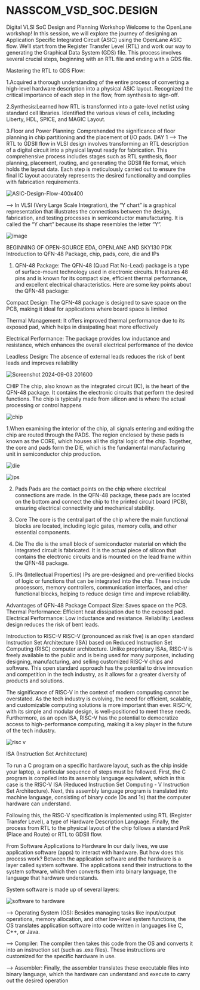 # NASSCOM_VSD_SOC.DESIGN
  Digital VLSI SoC Design and Planning Workshop
        Welcome to the OpenLane workshop! In this session, we will explore the journey of designing an Application Specific Integrated Circuit (ASIC) using the OpenLane ASIC flow. We’ll start from the Register Transfer Level (RTL) and work our way to generating the Graphical Data System (GDS) file. This process involves several crucial steps, beginning with an RTL file and ending with a GDS file.

 Mastering the RTL to GDS Flow:
 
 1.Acquired a thorough understanding of the entire process of converting a high-level hardware description into a physical ASIC layout. Recognized the critical importance of each step in the flow, from synthesis 
   to sign-off.
   
 2.Synthesis:Learned how RTL is transformed into a gate-level netlist using standard cell libraries. Identified the various views of cells, including Liberty, HDL, SPICE, and MAGIC Layout.
 
 3.Floor and Power Planning: Comprehended the significance of floor planning in chip partitioning and the placement of I/O pads.
 DAY 1
--> The RTL to GDSII flow in VLSI design involves transforming an RTL description of a digital circuit into a physical layout ready for fabrication. This comprehensive process includes stages such as RTL synthesis, floor planning, placement, routing, and generating the GDSII file format, which holds the layout data. Each step is meticulously carried out to ensure the final IC layout accurately represents the desired functionality and complies with fabrication requirements.
 
 ![ASIC-Design-Flow-400x400](https://github.com/user-attachments/assets/6a83406d-c216-48f7-aa6c-29cebd9a7952)
 
--> In VLSI (Very Large Scale Integration), the “Y chart” is a graphical representation that illustrates the connections between the design, fabrication, and testing processes in semiconductor manufacturing. It is called the “Y chart” because its shape resembles the letter “Y”.

![image](https://github.com/user-attachments/assets/6a5e25aa-bb67-494d-b983-addcdbce8f02)

BEGINNING OF OPEN-SOURCE EDA, OPENLANE AND SKY130 PDK
Introduction to QFN-48 Package, chip, pads, core, die and IPs
1. QFN-48 Package:
   The QFN-48 (Quad Flat No-Lead) package is a type of surface-mount technology used in electronic circuits. It features 48 pins and is known for its compact size, efficient thermal performance, and excellent electrical characteristics. Here are some key points about the QFN-48 package:
   
Compact Design: The QFN-48 package is designed to save space on the PCB, making it ideal for applications where board space is limited

Thermal Management: It offers improved thermal performance due to its exposed pad, which helps in dissipating heat more effectively

Electrical Performance: The package provides low inductance and resistance, which enhances the overall electrical performance of the device

Leadless Design: The absence of external leads reduces the risk of bent leads and improves reliability

![Screenshot 2024-09-03 201600](https://github.com/user-attachments/assets/8d31ea76-98ec-430b-814c-a4883df74149)

CHIP 
The chip, also known as the integrated circuit (IC), is the heart of the QFN-48 package. It contains the electronic circuits that perform the desired functions. The chip is typically made from silicon and is where the actual processing or control happens

![chip](https://github.com/user-attachments/assets/9a9334bf-830c-4685-96ef-ca2dacc56c22)

1.When examining the interior of the chip, all signals entering and exiting the chip are routed through the PADS. The region enclosed by these pads is known as the CORE, which houses all the digital logic of the chip. Together, the core and pads form the DIE, which is the fundamental manufacturing unit in semiconductor chip production.

![die](https://github.com/user-attachments/assets/85e1091a-fe22-4c75-acd6-323d74e9fe6c)


![ips](https://github.com/user-attachments/assets/60fb3f2d-a412-4191-81a4-dd960d94fd0b)


2. Pads Pads are the contact points on the chip where electrical connections are made. In the QFN-48 package, these pads are located on the bottom and connect the chip to the printed circuit board (PCB), ensuring electrical connectivity and mechanical stability.

3. Core The core is the central part of the chip where the main functional blocks are located, including logic gates, memory cells, and other essential components.

4. Die The die is the small block of semiconductor material on which the integrated circuit is fabricated. It is the actual piece of silicon that contains the electronic circuits and is mounted on the lead frame within the QFN-48 package.

5. IPs (Intellectual Properties) IPs are pre-designed and pre-verified blocks of logic or functions that can be integrated into the chip. These include processors, memory controllers, communication interfaces, and other functional blocks, helping to reduce design time and improve reliability.

Advantages of QFN-48 Package
Compact Size: Saves space on the PCB.
Thermal Performance: Efficient heat dissipation due to the exposed pad.
Electrical Performance: Low inductance and resistance.
Reliability: Leadless design reduces the risk of bent leads.

Introduction to RISC-V 
RISC-V (pronounced as risk five) is an open standard Instruction Set Architecture (ISA) based on Reduced Instruction Set Computing (RISC) computer architecture. Unlike proprietary ISAs, RISC-V is freely available to the public and is being used for many purposes, including designing, manufacturing, and selling customized RISC-V chips and software. This open standard approach has the potential to drive innovation and competition in the tech industry, as it allows for a greater diversity of products and solutions.

The significance of RISC-V in the context of modern computing cannot be overstated. As the tech industry is evolving, the need for efficient, scalable, and customizable computing solutions is more important than ever. RISC-V, with its simple and modular design, is well-positioned to meet these needs. Furthermore, as an open ISA, RISC-V has the potential to democratize access to high-performance computing, making it a key player in the future of the tech industry.

![risc v](https://github.com/user-attachments/assets/4b93efcf-210a-4ba4-a0cd-e10e830d4f86)


ISA (Instruction Set Architecture)

To run a C program on a specific hardware layout, such as the chip inside your laptop, a particular sequence of steps must be followed. First, the C program is compiled into its assembly language equivalent, which in this case is the RISC-V ISA (Reduced Instruction Set Computing - V Instruction Set Architecture). Next, this assembly language program is translated into machine language, consisting of binary code (0s and 1s) that the computer hardware can understand.

Following this, the RISC-V specification is implemented using RTL (Register Transfer Level), a type of Hardware Description Language. Finally, the process from RTL to the physical layout of the chip follows a standard PnR (Place and Route) or RTL to GDSII flow. 

From Software Applications to Hardware
In our daily lives, we use application software (apps) to interact with hardware. But how does this process work? Between the application software and the hardware is a layer called system software. The applications send their instructions to the system software, which then converts them into binary language, the language that hardware understands.

System software is made up of several layers:

  ![software to hardware](https://github.com/user-attachments/assets/53c05a22-6ecd-4199-a156-80081215b44b)

--> Operating System (OS): Besides managing tasks like input/output operations, memory allocation, and other low-level system functions, the OS translates application software into code written in languages like C, C++, or Java.

--> Compiler: The compiler then takes this code from the OS and converts it into an instruction set (such as .exe files). These instructions are customized for the specific hardware in use.

--> Assembler: Finally, the assembler translates these executable files into binary language, which the hardware can understand and execute to carry out the desired operation






